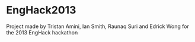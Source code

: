 EngHack2013
===========

Project made by Tristan Amini, Ian Smith, Raunaq Suri and Edrick Wong for the 2013 EngHack hackathon
